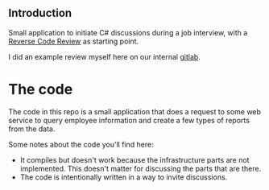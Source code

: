 ## Introduction

Small application to initiate C# discussions during a job interview, with a
[Reverse Code Review][reverse-code-review] as starting point.

I did an example review myself here on our internal [gitlab][gitlab].

# The code

The code in this repo is a small application that does a request to some
web service to query employee information and create a few types of reports
from the data.

Some notes about the code you'll find here:
- It compiles but doesn't work because the infrastructure parts are not
  implemented. This doesn't matter for discussing the parts that are there.
- The code is intentionally written in a way to invite discussions.


[gitlab]: https://git.tss.cloud/common/csharpinterview/-/merge_requests/2
[reverse-code-review]: https://jacobian.org/2021/dec/15/wst-reverse-review/
